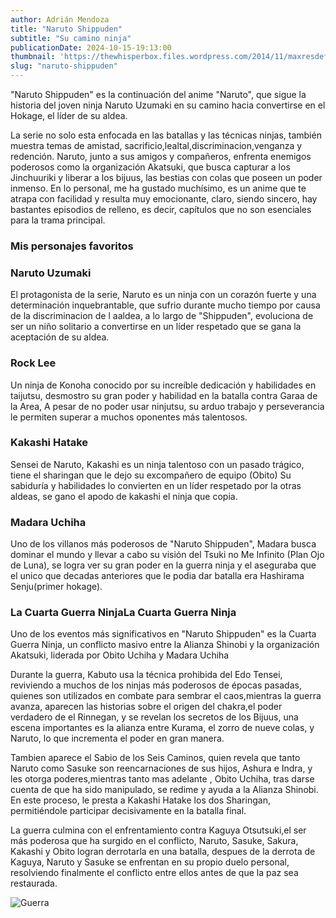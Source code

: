 ```yaml
---
author: Adrián Mendoza
title: "Naruto Shippuden"
subtitle: "Su camino ninja"
publicationDate: 2024-10-15-19:13:00
thumbnail: 'https://thewhisperbox.files.wordpress.com/2014/11/maxresdefault.jpg'
slug: "naruto-shippuden"
---
```

"Naruto Shippuden" es la continuación del anime "Naruto", que sigue la historia del joven ninja Naruto Uzumaki en su camino hacia convertirse en el Hokage, el líder de su aldea.


La serie no solo esta enfocada  en las batallas y las técnicas ninjas,  también muestra temas de amistad, sacrificio,lealtal,discriminacion,venganza y redención. Naruto, junto a sus amigos y compañeros, enfrenta enemigos poderosos como la organización Akatsuki, que busca capturar a los Jinchuuriki y liberar a los bijuus, las bestias con colas que poseen un poder inmenso.
En lo personal, me ha gustado muchísimo, es un anime que te atrapa con facilidad y resulta muy emocionante, claro, siendo sincero, hay bastantes episodios de relleno, es decir, capítulos que no son esenciales para la trama principal.

### Mis personajes favoritos 

### Naruto Uzumaki
 El protagonista de la serie, Naruto es un ninja con un corazón fuerte y una determinación inquebrantable, que sufrio durante mucho tiempo por causa de la discriminacion de l aaldea, a  lo largo de "Shippuden", evoluciona de ser un niño solitario a convertirse en un líder respetado que se gana la aceptación de su aldea.

### Rock Lee
 Un ninja de Konoha conocido por su increíble dedicación y habilidades en taijutsu, desmostro su gran poder y habilidad en la batalla contra Garaa de la Area, A pesar de no poder usar ninjutsu, su arduo trabajo y perseverancia le permiten superar a muchos oponentes más talentosos.

### Kakashi Hatake
 Sensei de Naruto, Kakashi es un ninja talentoso con un pasado trágico, tiene el sharingan que le dejo su excompañero de equipo (Obito) Su sabiduría y habilidades lo convierten en un líder respetado por la otras aldeas, se gano el apodo de kakashi el ninja que copia.


### Madara Uchiha
 Uno de los villanos más poderosos de "Naruto Shippuden", Madara busca dominar el mundo y llevar a cabo su visión del Tsuki no Me Infinito (Plan Ojo de Luna), se logra ver su gran poder en la guerra ninja y el aseguraba que el unico que decadas anteriores que le podia dar batalla era Hashirama Senju(primer hokage).



### La Cuarta Guerra NinjaLa Cuarta Guerra Ninja
Uno de los eventos más significativos en "Naruto Shippuden" es la Cuarta Guerra Ninja, un conflicto masivo entre la Alianza Shinobi y la organización Akatsuki, liderada por Obito Uchiha y Madara Uchiha

Durante la guerra, Kabuto usa la técnica prohibida del Edo Tensei, reviviendo a muchos de los ninjas más poderosos de épocas pasadas, quienes son utilizados en combate para sembrar el caos,mientras la guerra avanza, aparecen las historias sobre el origen del chakra,el poder verdadero de el Rinnegan, y se revelan los secretos de los Bijuus, una escena importantes es la alianza entre Kurama, el zorro de nueve colas, y Naruto, lo que incrementa el poder en gran manera.

Tambien aparece el Sabio de los Seis Caminos, quien revela que tanto Naruto como Sasuke son reencarnaciones de sus hijos, Ashura e Indra, y les otorga poderes,mientras tanto mas adelante , Obito Uchiha, tras darse cuenta de que ha sido manipulado, se redime y ayuda a la Alianza Shinobi. En este proceso, le presta a Kakashi Hatake los dos Sharingan, permitiéndole participar decisivamente en la batalla final.

La guerra culmina con el enfrentamiento contra Kaguya Otsutsuki,el ser  más poderosa que ha surgido en el conflicto, Naruto, Sasuke, Sakura, Kakashi y Obito logran derrotarla en una batalla, despues de la derrota de  Kaguya, Naruto y Sasuke se enfrentan en su propio duelo personal, resolviendo finalmente el conflicto entre ellos antes de que la paz sea restaurada.

![Guerra](https://static.animecorner.me/2023/07/Naruto3-724x1024.jpg)